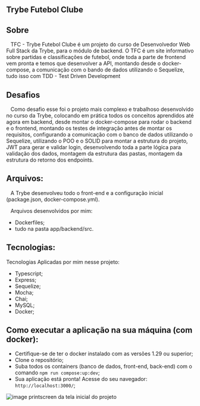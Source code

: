                                
## Trybe Futebol Clube

## Sobre
&nbsp;&nbsp; TFC - Trybe Futebol Clube é um projeto do curso de Desenvolvedor Web Full Stack da Trybe, para o módulo de backend. O TFC é um site informativo sobre partidas e classificações de futebol, onde toda a parte de frontend vem pronta e temos que desenvolver a API, montando desde o docker-compose, a comunicação com o bando de dados utilizando o Sequelize, tudo isso com TDD - Test Driven Development

## Desafios
&nbsp;&nbsp; Como desafio esse foi o projeto mais complexo e trabalhoso desenvolvido no curso da Trybe, colocando em prática todos os conceitos aprendidos até agora em backend, desde montar o docker-compose para rodar o backend e o frontend, montando os testes de integração antes de montar os requisitos, configurando a comunicação com o banco de dados utilizando o Sequelize, utilizando o POO e o SOLID para montar a estrutura do projeto, JWT para gerar e validar login, desenvolvendo toda a parte lógica para validação dos dados, montagem da estrutura das pastas, montagem da estrutura do retorno dos endpoints.  
	
## Arquivos:
&nbsp;&nbsp; A Trybe desenvolveu todo o front-end  e a configuração inicial (package.json, docker-compose.yml).

&nbsp;&nbsp; Arquivos desenvolvidos por mim:
- Dockerfiles;
- tudo na pasta app/backend/src.

## Tecnologias:
Tecnologias Aplicadas por mim nesse projeto:
- Typescript;
- Express;
- Sequelize;
- Mocha;
- Chai;
- MySQL;
- Docker;

## Como executar a aplicação na sua máquina (com docker):
- Certifique-se de ter o docker instalado com as versões 1.29 ou superior;
- Clone o repositório;
- Suba todos os containers (banco de dados, front-end, back-end) com o comando `npm run compose:up:dev`;
- Sua aplicação está pronta! Acesse do seu navegador: `http://localhost:3000/`;                          


![image](https://user-images.githubusercontent.com/96309898/206856223-3dc8bb44-eae0-4b55-8336-f4eb13534432.png)
printscreen da tela inicial do projeto
